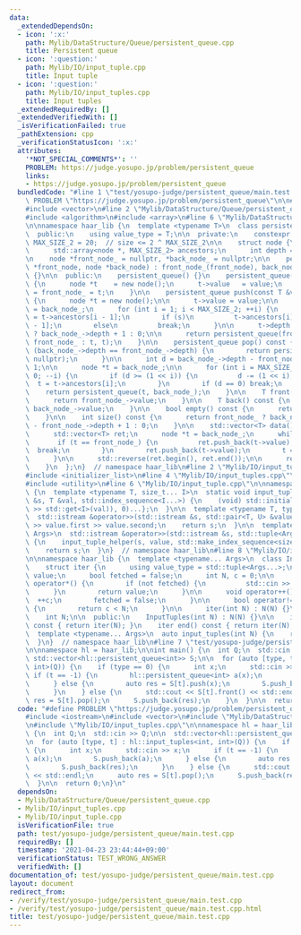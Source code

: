 ```yaml
---
data:
  _extendedDependsOn:
  - icon: ':x:'
    path: Mylib/DataStructure/Queue/persistent_queue.cpp
    title: Persistent queue
  - icon: ':question:'
    path: Mylib/IO/input_tuple.cpp
    title: Input tuple
  - icon: ':question:'
    path: Mylib/IO/input_tuples.cpp
    title: Input tuples
  _extendedRequiredBy: []
  _extendedVerifiedWith: []
  _isVerificationFailed: true
  _pathExtension: cpp
  _verificationStatusIcon: ':x:'
  attributes:
    '*NOT_SPECIAL_COMMENTS*': ''
    PROBLEM: https://judge.yosupo.jp/problem/persistent_queue
    links:
    - https://judge.yosupo.jp/problem/persistent_queue
  bundledCode: "#line 1 \"test/yosupo-judge/persistent_queue/main.test.cpp\"\n#define\
    \ PROBLEM \"https://judge.yosupo.jp/problem/persistent_queue\"\n\n#include <iostream>\n\
    #include <vector>\n#line 2 \"Mylib/DataStructure/Queue/persistent_queue.cpp\"\n\
    #include <algorithm>\n#include <array>\n#line 6 \"Mylib/DataStructure/Queue/persistent_queue.cpp\"\
    \n\nnamespace haar_lib {\n  template <typename T>\n  class persistent_queue {\n\
    \  public:\n    using value_type = T;\n\n  private:\n    constexpr static int\
    \ MAX_SIZE_2 = 20;  // size <= 2 ^ MAX_SIZE_2\n\n    struct node {\n      T value;\n\
    \      std::array<node *, MAX_SIZE_2> ancestors;\n      int depth = 0;\n    };\n\
    \n    node *front_node_ = nullptr, *back_node_ = nullptr;\n\n    persistent_queue(node\
    \ *front_node, node *back_node) : front_node_(front_node), back_node_(back_node)\
    \ {}\n\n  public:\n    persistent_queue() {}\n    persistent_queue(const T &value)\
    \ {\n      node *t    = new node();\n      t->value   = value;\n      back_node_\
    \ = front_node_ = t;\n    }\n\n    persistent_queue push(const T &value) const\
    \ {\n      node *t = new node();\n\n      t->value = value;\n\n      t->ancestors[0]\
    \ = back_node_;\n      for (int i = 1; i < MAX_SIZE_2; ++i) {\n        node *s\
    \ = t->ancestors[i - 1];\n        if (s)\n          t->ancestors[i] = s->ancestors[i\
    \ - 1];\n        else\n          break;\n      }\n\n      t->depth = back_node_\
    \ ? back_node_->depth + 1 : 0;\n\n      return persistent_queue(front_node_ ?\
    \ front_node_ : t, t);\n    }\n\n    persistent_queue pop() const {\n      if\
    \ (back_node_->depth == front_node_->depth) {\n        return persistent_queue(nullptr,\
    \ nullptr);\n      }\n\n      int d = back_node_->depth - front_node_->depth -\
    \ 1;\n\n      node *t = back_node_;\n\n      for (int i = MAX_SIZE_2 - 1; i >=\
    \ 0; --i) {\n        if (d >= (1 << i)) {\n          d -= (1 << i);\n        \
    \  t = t->ancestors[i];\n        }\n        if (d == 0) break;\n      }\n\n  \
    \    return persistent_queue(t, back_node_);\n    }\n\n    T front() const {\n\
    \      return front_node_->value;\n    }\n\n    T back() const {\n      return\
    \ back_node_->value;\n    }\n\n    bool empty() const {\n      return not front_node_;\n\
    \    }\n\n    int size() const {\n      return front_node_ ? back_node_->depth\
    \ - front_node_->depth + 1 : 0;\n    }\n\n    std::vector<T> data() const {\n\
    \      std::vector<T> ret;\n      node *t = back_node_;\n      while (t) {\n \
    \       if (t == front_node_) {\n          ret.push_back(t->value);\n        \
    \  break;\n        }\n        ret.push_back(t->value);\n        t = t->ancestors[0];\n\
    \      }\n\n      std::reverse(ret.begin(), ret.end());\n\n      return ret;\n\
    \    }\n  };\n}  // namespace haar_lib\n#line 2 \"Mylib/IO/input_tuples.cpp\"\n\
    #include <initializer_list>\n#line 4 \"Mylib/IO/input_tuples.cpp\"\n#include <tuple>\n\
    #include <utility>\n#line 6 \"Mylib/IO/input_tuple.cpp\"\n\nnamespace haar_lib\
    \ {\n  template <typename T, size_t... I>\n  static void input_tuple_helper(std::istream\
    \ &s, T &val, std::index_sequence<I...>) {\n    (void) std::initializer_list<int>{(void(s\
    \ >> std::get<I>(val)), 0)...};\n  }\n\n  template <typename T, typename U>\n\
    \  std::istream &operator>>(std::istream &s, std::pair<T, U> &value) {\n    s\
    \ >> value.first >> value.second;\n    return s;\n  }\n\n  template <typename...\
    \ Args>\n  std::istream &operator>>(std::istream &s, std::tuple<Args...> &value)\
    \ {\n    input_tuple_helper(s, value, std::make_index_sequence<sizeof...(Args)>());\n\
    \    return s;\n  }\n}  // namespace haar_lib\n#line 8 \"Mylib/IO/input_tuples.cpp\"\
    \n\nnamespace haar_lib {\n  template <typename... Args>\n  class InputTuples {\n\
    \    struct iter {\n      using value_type = std::tuple<Args...>;\n      value_type\
    \ value;\n      bool fetched = false;\n      int N, c = 0;\n\n      value_type\
    \ operator*() {\n        if (not fetched) {\n          std::cin >> value;\n  \
    \      }\n        return value;\n      }\n\n      void operator++() {\n      \
    \  ++c;\n        fetched = false;\n      }\n\n      bool operator!=(iter &) const\
    \ {\n        return c < N;\n      }\n\n      iter(int N) : N(N) {}\n    };\n\n\
    \    int N;\n\n  public:\n    InputTuples(int N) : N(N) {}\n\n    iter begin()\
    \ const { return iter(N); }\n    iter end() const { return iter(N); }\n  };\n\n\
    \  template <typename... Args>\n  auto input_tuples(int N) {\n    return InputTuples<Args...>(N);\n\
    \  }\n}  // namespace haar_lib\n#line 7 \"test/yosupo-judge/persistent_queue/main.test.cpp\"\
    \n\nnamespace hl = haar_lib;\n\nint main() {\n  int Q;\n  std::cin >> Q;\n\n \
    \ std::vector<hl::persistent_queue<int>> S;\n\n  for (auto [type, t] : hl::input_tuples<int,\
    \ int>(Q)) {\n    if (type == 0) {\n      int x;\n      std::cin >> x;\n     \
    \ if (t == -1) {\n        hl::persistent_queue<int> a(x);\n        S.push_back(a);\n\
    \      } else {\n        auto res = S[t].push(x);\n        S.push_back(res);\n\
    \      }\n    } else {\n      std::cout << S[t].front() << std::endl;\n      auto\
    \ res = S[t].pop();\n      S.push_back(res);\n    }\n  }\n\n  return 0;\n}\n"
  code: "#define PROBLEM \"https://judge.yosupo.jp/problem/persistent_queue\"\n\n\
    #include <iostream>\n#include <vector>\n#include \"Mylib/DataStructure/Queue/persistent_queue.cpp\"\
    \n#include \"Mylib/IO/input_tuples.cpp\"\n\nnamespace hl = haar_lib;\n\nint main()\
    \ {\n  int Q;\n  std::cin >> Q;\n\n  std::vector<hl::persistent_queue<int>> S;\n\
    \n  for (auto [type, t] : hl::input_tuples<int, int>(Q)) {\n    if (type == 0)\
    \ {\n      int x;\n      std::cin >> x;\n      if (t == -1) {\n        hl::persistent_queue<int>\
    \ a(x);\n        S.push_back(a);\n      } else {\n        auto res = S[t].push(x);\n\
    \        S.push_back(res);\n      }\n    } else {\n      std::cout << S[t].front()\
    \ << std::endl;\n      auto res = S[t].pop();\n      S.push_back(res);\n    }\n\
    \  }\n\n  return 0;\n}\n"
  dependsOn:
  - Mylib/DataStructure/Queue/persistent_queue.cpp
  - Mylib/IO/input_tuples.cpp
  - Mylib/IO/input_tuple.cpp
  isVerificationFile: true
  path: test/yosupo-judge/persistent_queue/main.test.cpp
  requiredBy: []
  timestamp: '2021-04-23 23:44:44+09:00'
  verificationStatus: TEST_WRONG_ANSWER
  verifiedWith: []
documentation_of: test/yosupo-judge/persistent_queue/main.test.cpp
layout: document
redirect_from:
- /verify/test/yosupo-judge/persistent_queue/main.test.cpp
- /verify/test/yosupo-judge/persistent_queue/main.test.cpp.html
title: test/yosupo-judge/persistent_queue/main.test.cpp
---
```

